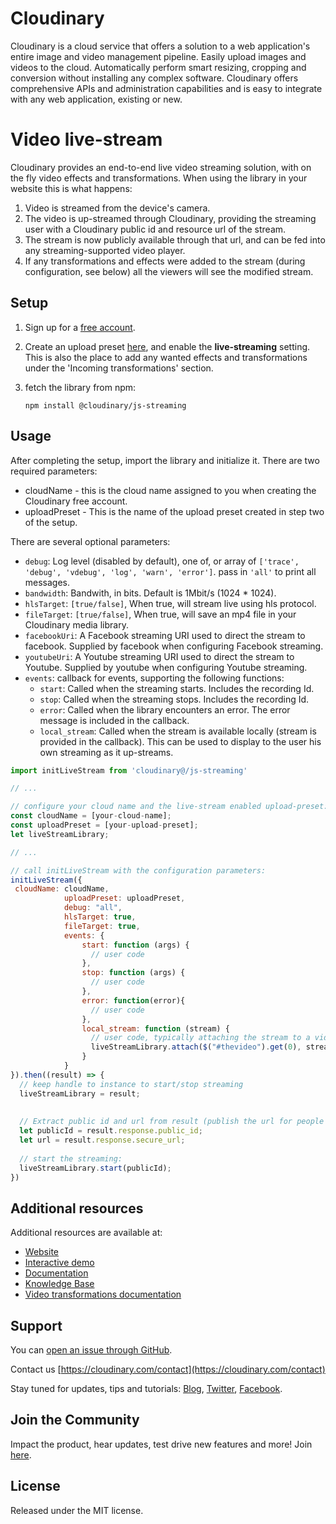 Cloudinary
==========

Cloudinary is a cloud service that offers a solution to a web application's entire image and video management pipeline.
Easily upload images and videos to the cloud. Automatically perform smart resizing, cropping and conversion 
without installing any complex software. 
Cloudinary offers comprehensive APIs and administration capabilities and is easy to integrate with any web application,
existing or new.

Video live-stream 
=================

Cloudinary provides an end-to-end live video streaming solution, with on the fly video effects and transformations.
When using the library in your website this is what happens:
1. Video is streamed from the device's camera.
2. The video is up-streamed through Cloudinary, providing the streaming user with a Cloudinary public id and resource
 url of the stream.
3. The stream is now publicly available through that url, and can be fed into any streaming-supported video player.
4. If any transformations and effects were added to the stream (during configuration, see below) all the viewers will
see the modified stream.
## Setup ######################################################################

1. Sign up for a [free account](https://cloudinary.com/users/register/free).

2. Create an upload preset [here](https://cloudinary.com/console/upload_presets/new), and enable 
the ****live-streaming**** setting. This is also the place to add any wanted effects and transformations under the 
'Incoming transformations' section.

3. fetch the library from npm:

    ```npm install @cloudinary/js-streaming```

## Usage ######################################################################

After completing the setup, import the library and initialize it. There are two required parameters:
* cloudName - this is the cloud name assigned to you when creating the Cloudinary free account.
* uploadPreset - This is the name of the upload preset created in step two of the setup.

There are several optional parameters:
* `debug`: Log level (disabled by default), one of, or array of ```['trace', 'debug', 'vdebug', 'log', 'warn', 'error']```. pass in ```'all'``` to print all
 messages.
* `bandwidth`: Bandwith, in bits. Default is 1Mbit/s (1024 * 1024).
* `hlsTarget`: `[true/false]`, When true, will stream live using hls protocol.
* `fileTarget`: `[true/false]`, When true, will save an mp4 file in your Cloudinary media library.
* `facebookUri`: A Facebook streaming URI used to direct the stream to facebook. 
Supplied by facebook when configuring Facebook streaming.
* `youtubeUri`: A Youtube streaming URI used to direct the stream to Youtube. Supplied by youtube when configuring
 Youtube streaming.
* `events`: callback for events, supporting the following functions:
    * `start`: Called when the streaming starts. Includes the recording Id. 
    * `stop`: Called when the streaming stops. Includes the recording Id.
    * `error`: Called when the library encounters an error. The error message is included in the callback.
    * `local_stream`: Called when the stream is available locally (stream is provided in the callback). This can be used 
    to display to the user his own streaming as it up-streams.
    
```javascript
import initLiveStream from 'cloudinary@/js-streaming'

// ...

// configure your cloud name and the live-stream enabled upload-preset:
const cloudName = [your-cloud-name];
const uploadPreset = [your-upload-preset];
let liveStreamLibrary;

// ...

// call initLiveStream with the configuration parameters:
initLiveStream({
 cloudName: cloudName,
            uploadPreset: uploadPreset,
            debug: "all",
            hlsTarget: true,
            fileTarget: true,
            events: {
                start: function (args) {
                  // user code
                },
                stop: function (args) {
                  // user code
                },
                error: function(error){
                  // user code
                },
                local_stream: function (stream) {
                  // user code, typically attaching the stream to a video view:
                  liveStreamLibrary.attach($("#thevideo").get(0), stream);
                }
            }
}).then((result) => {
  // keep handle to instance to start/stop streaming 
  liveStreamLibrary = result;
  
  
  // Extract public id and url from result (publish the url for people to watch the stream):
  let publicId = result.response.public_id;
  let url = result.response.secure_url;
  
  // start the streaming:
  liveStreamLibrary.start(publicId);
})
```

## Additional resources ##########################################################

Additional resources are available at:

* [Website](https://cloudinary.com)
* [Interactive demo](https://demo.cloudinary.com/live)
* [Documentation](https://cloudinary.com/documentation)
* [Knowledge Base](https://support.cloudinary.com/hc/en-us)
* [Video transformations documentation](https://cloudinary.com/documentation/video_manipulation_and_delivery)

## Support

You can [open an issue through GitHub](https://github.com/cloudinary/cloudinary-live-stream-js/issues).

Contact us [https://cloudinary.com/contact](https://cloudinary.com/contact)

Stay tuned for updates, tips and tutorials: [Blog](https://cloudinary.com/blog), [Twitter](https://twitter.com/cloudinary), [Facebook](https://www.facebook.com/Cloudinary).

## Join the Community ##########################################################

Impact the product, hear updates, test drive new features and more! Join [here](https://www.facebook.com/groups/CloudinaryCommunity).


## License #######################################################################

Released under the MIT license.
